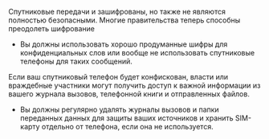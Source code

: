 [Title]: # (Опасности нарушения шифрования)
[Order]: # (3)

Спутниковые передачи и зашифрованы, но также не являются полностью безопасными. Многие правительства теперь способны преодолеть шифрование

* Вы должны использовать хорошо продуманные шифры для конфиденциальных слов или вообще не использовать спутниковые телефоны для таких сообщений.

Если ваш спутниковый телефон будет конфискован, власти или враждебные участники могут получить доступ к важной информации из вашего журнала вызовов, телефонной книги и отправленных файлов.

* Вы должны регулярно удалять журналы вызовов и папки переданных данных для защиты ваших источников и хранить SIM-карту отдельно от телефона, если она не используется.